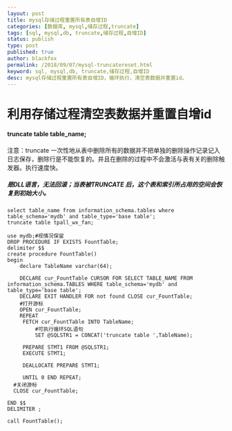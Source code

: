 ```yaml
---
layout: post
title: mysql存储过程重置所有表自增ID
categories: [数据库, mysql,储存过程,truncate]
tags: [sql, mysql,db, truncate,储存过程,自增ID]
status: publish
type: post
published: true
author: blackfox
permalink: /2018/09/07/mysql-truncatereset.html
keyword: sql, mysql,db, truncate,储存过程,自增ID
desc: mysql存储过程重置所有表自增ID，循环执行，清空表数据并重置id。
---
```

# 利用存储过程清空表数据并重置自增id

#### truncate table table_name;

注意：truncate 一次性地从表中删除所有的数据并不把单独的删除操作记录记入日志保存，删除行是不能恢复的。并且在删除的过程中不会激活与表有关的删除触发器。执行速度快。

##### 是DLL语言，无法回滚；当表被TRUNCATE 后，这个表和索引所占用的空间会恢复到初始大小。

```
select table_name from information_schema.tables where table_schema='mydb' and table_type='base table';
truncate table tpall_wx_fan;

use mydb;#视情况保留
DROP PROCEDURE IF EXISTS FountTable;
delimiter $$
create procedure FountTable()
begin
    declare TableName varchar(64);   
     
    DECLARE cur_FountTable CURSOR FOR SELECT TABLE_NAME FROM information_schema.TABLES WHERE table_schema='mydb' and table_type='base table';
    DECLARE EXIT HANDLER FOR not found CLOSE cur_FountTable;
    #打开游标
    OPEN cur_FountTable;
    REPEAT
     FETCH cur_FountTable INTO TableName;
		 #可执行循环SQL语句
		 SET @SQLSTR1 = CONCAT('truncate table ',TableName);
		 
     PREPARE STMT1 FROM @SQLSTR1;
     EXECUTE STMT1;
      
     DEALLOCATE PREPARE STMT1;    
       
     UNTIL 0 END REPEAT;
  #关闭游标
  CLOSE cur_FountTable;
  
END $$
DELIMITER ;
  
call FountTable();
```

